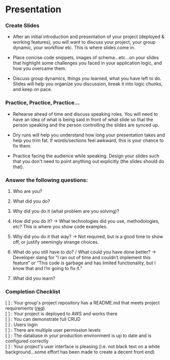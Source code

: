 # Presentation
### Create Slides
* After an initial introduction and presentation of your project (deployed & working features), you will want to discuss your project, your group dynamic, your workflow etc. This is where slides come in.

* Place concise code snippets, images of schema...etc...on your slides that highlight some challenges you faced in your application logic, and how you overcame them.

* Discuss group dynamics, things you learned, what you have left to do. Slides will help you organize you discussion, break it into logic chunks, and keep on pace.


### Practice, Practice, Practice...
* Rehearse ahead of time and discuss speaking roles. You will need to have an idea of what is being said in front of what slide so that the person speaking and the person controlling the slides are synced up.

* Dry runs will help you understand how long your presentation takes and help you trim fat. If words/sections feel awkward, this is your chance to fix them.

* Practice facing the audience while speaking. Design your slides such that you don't need to point anything out explicitly (the slides should do that).

### Answer the following questions:
1. Who are you?

2. What did you do?

3. Why did you do it (what problem are you solving)?

4. How did you do it? -> What technologies did you use, methodologies, etc? This is where you show code examples.

5. Why did you do it that way? -> Not required, but is a good time to show off, or justify seemingly strange choices.

6. What do you still have to do? / What could you have done better? -> Developer slang for “I ran out of time and couldn’t implement this feature” or “This code is garbage and has limited functionality, but I know that and I’m going to fix it.”

7. What did you learn?

### Completion Checklist
[ ] : Your group's project repository has a README.md that meets project requirements ([req](../README.md))  
[ ] : Your project is deployed to AWS and works there  
[ ] : You can demonstrate full CRUD  
[ ] : Users login  
[ ] : There are multiple user permission levels  
[ ] : The database in your production environment is up to date and is configured correctly  
[ ] : Your project's user interface is pleasing (i.e. not black text on a white background...some effort has been made to create a decent front end)



[req]:https://github.com/SkillDistillery/SD6/tree/master/unit_2/week_4/GroupProject
